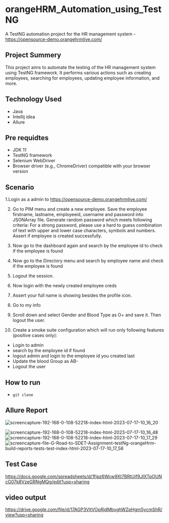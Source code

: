 # orangeHRM_Automation_using_TestNG
A TestNG automation project for the HR management system - https://opensource-demo.orangehrmlive.com/

## Project Summery
This project aims to automate the testing of the HR management system using TestNG framework. It performs various actions such as creating employees, searching for employees, updating employee information, and more.


## Technology Used
- Java
- Intellij idea
- Allure

## Pre requidtes
- JDK 11
- TestNG framework
- Selenium WebDriver
- Browser driver (e.g., ChromeDriver) compatible with your browser version


## Scenario
1.Login as a admin to https://opensource-demo.orangehrmlive.com/

2. Go to PIM menu and create a new employee. Save the employee firstname, lastname, employeeid, username and password into JSONArray file. Generate random password which meets following criteria:
For a strong password, please use a hard to guess combination of text with upper and lower case characters, symbols and numbers. Assert if employee is created successfully.

3. Now go to the dashboard again and search by the employee id to check if the employee is found

4. Now go to the Directory menu and search by employee name and check if the employee is found

5. Logout the session.

6. Now login with the newly created employee creds

7. Assert your full name is showing besides the profile icon.

8. Go to my info

9. Scroll down and select Gender and Blood Type as O+ and save it. Then logout the user.

10. Create a smoke suite configuration which will run only following features (positive cases only):

- Login to admin
- search by the employee id if found
- logout admin and login to the employee id you created last
- Update the blood Group as AB-
- Logout the user


## How to run
- ``git clone``


## Allure Report
![screencapture-192-168-0-108-52218-index-html-2023-07-17-10_16_20](https://github.com/roshnirifa/orangeHRM_Automation_using_TestNG/assets/74822231/82d2e7ef-1cf6-476c-b58c-f5e34e8cd703)

![screencapture-192-168-0-108-52218-index-html-2023-07-17-10_16_48](https://github.com/roshnirifa/orangeHRM_Automation_using_TestNG/assets/74822231/95ed6cf1-0574-479a-936f-d4fe61813ac6)
![screencapture-192-168-0-108-52218-index-html-2023-07-17-10_17_29](https://github.com/roshnirifa/orangeHRM_Automation_using_TestNG/assets/74822231/3e594c7e-4e09-4c49-ad2b-f2eff137c2ad)
![screencapture-file-G-Road-to-SDET-Assignment-testNg-orangeHrm-build-reports-tests-test-index-html-2023-07-17-10_17_58](https://github.com/roshnirifa/orangeHRM_Automation_using_TestNG/assets/74822231/3d3fe1e4-79de-4ac8-83ab-3767c7118cee)

## Test Case 
https://docs.google.com/spreadsheets/d/1fipz6Wcw9Xt7BRtUif9JIXTpOUNcG07k8VzeGRNgMQg/edit?usp=sharing


##  video output 
https://drive.google.com/file/d/17AGP3VltVOpRjdMbvghWZpHgm5ycmShR/view?usp=sharing
